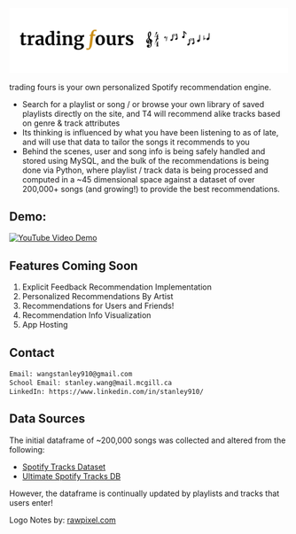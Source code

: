 ![alt text](logo.png)

trading fours is your own personalized Spotify recommendation engine.

- Search for a playlist or song / or browse your own library of saved playlists directly on the site, and T4 will recommend alike tracks based on genre & track attributes
- Its thinking is influenced by what you have been listening to as of late, and will use that data to tailor the songs it recommends to you
- Behind the scenes, user and song info is being safely handled and stored using MySQL, and the bulk of the recommendations is being done via Python, where playlist / track data is being processed and computed in a ~45 dimensional space against a dataset of over 200,000+ songs (and growing!) to provide the best recommendations.

## Demo:

[![YouTube Video Demo](https://github.com/Stanley-Wang910/spotify-rec-engine/assets/117041405/78ccde6e-b337-481d-92a2-ca0e2c796504)](https://youtu.be/vhLH-nkAxKA?si=VowvksWtWva9jXmC)

## Features Coming Soon

1. Explicit Feedback Recommendation Implementation
2. Personalized Recommendations By Artist
3. Recommendations for Users and Friends!
4. Recommendation Info Visualization
5. App Hosting

## Contact

    Email: wangstanley910@gmail.com
    School Email: stanley.wang@mail.mcgill.ca
    LinkedIn: https://www.linkedin.com/in/stanley910/

## Data Sources

The initial dataframe of ~200,000 songs was collected and altered from the following:

- [Spotify Tracks Dataset](https://www.kaggle.com/datasets/maharshipandya/-spotify-tracks-dataset)
- [Ultimate Spotify Tracks DB](https://www.kaggle.com/datasets/zaheenhamidani/ultimate-spotify-tracks-db)

However, the dataframe is continually updated by playlists and tracks that users enter!

Logo Notes by: <a href="https://www.freepik.com/free-vector/illustration-set-music-note-icons_2582736.htm#query=music%20note%20svg&position=12&from_view=keyword&track=ais_user&uuid=d09becc7-341a-4a7c-9fac-31370426cbc0">rawpixel.com</a>
